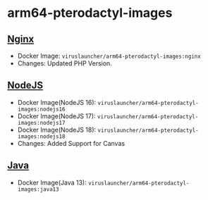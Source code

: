 # arm64-pterodactyl-images

## [Nginx](https://github.com/VirusLauncher/arm64-pterodactyl-images/tree/main/nginx)
- Docker Image: `viruslauncher/arm64-pterodactyl-images:nginx`
- Changes: Updated PHP Version.

## [NodeJS](https://github.com/VirusLauncher/arm64-pterodactyl-images/tree/main/nodejs16)
- Docker Image(NodeJS 16): `viruslauncher/arm64-pterodactyl-images:nodejs16`
- Docker Image(NodeJS 17): `viruslauncher/arm64-pterodactyl-images:nodejs17`
- Docker Image(NodeJS 18): `viruslauncher/arm64-pterodactyl-images:nodejs18`
- Changes: Added Support for Canvas

## [Java](https://github.com/VirusLauncher/arm64-pterodactyl-images/tree/main/java13)
- Docker Image(Java 13): `viruslauncher/arm64-pterodactyl-images:java13`
